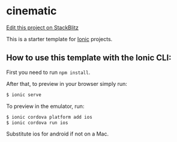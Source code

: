 # cinematic

[Edit this project on StackBlitz](https://stackblitz.com/edit/cinematic)

This is a starter template for [Ionic](http://ionicframework.com/docs/) projects.

## How to use this template with the Ionic CLI:

First you need to run `npm install`.

After that, to preview in your browser simply run:

```bash
$ ionic serve
```

To preview in the emulator, run:

```bash
$ ionic cordova platform add ios
$ ionic cordova run ios
```

Substitute ios for android if not on a Mac.

